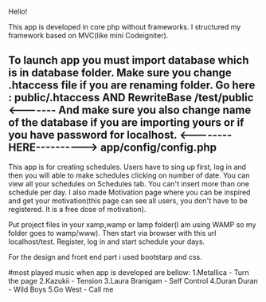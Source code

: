 Hello!

This app is developed in core php without frameworks. I structured my framework based on MVC(like mini Codeigniter).

To launch app you must import database which is in database folder. Make sure you change .htaccess file if you are renaming folder.
Go here :
public/.htaccess
AND
RewriteBase /test/public <-------
And make sure you also change name of the database if you are importing yours or if you have password for localhost. <--------HERE----------> app/config/config.php
--------------------------------------------------------------------------------------------------------------------------
This app is for creating schedules. Users have to sing up first, log in and then you will able to make schedules clicking on number of date. You can view all your schedules on Schedules tab. You can't insert more than one schedule per day.
I also made Motivation page where you can be inspired and get your motivation(this page can see all users, you don't have to be registered. It is a free dose of motivation).

Put project files in your xamp,wamp or lamp folder(I am using WAMP so my folder goes to wamp/www). Then start via browser with this url localhost/test. Register, log in and start schedule your days.

For the design and front end part i used bootstarp and css.

#most played music when app is developed are bellow: 
1.Metallica - Turn the page 
2.Kazukii - Tension 
3.Laura Branigam - Self Control
4.Duran Duran - Wild Boys
5.Go West - Call me